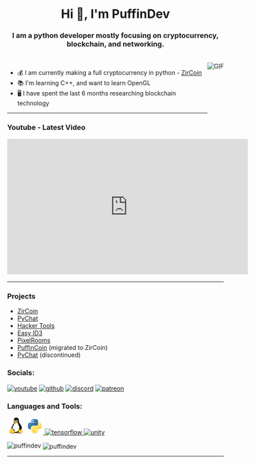 
<h1 align="center">Hi 👋, I'm PuffinDev</h1>
<h3 align="center">I am a python developer mostly focusing on cryptocurrency, blockchain, and networking.</h3>
</br>
<img align="right" alt="GIF" height="160px" src="https://avatars.githubusercontent.com/u/62402318?v=4" />

- 💰 I am currently making a full cryptocurrency in python - [ZirCoin](https://github.com/ZircoinOrg)
- 📚 I'm learning C++, and want to learn OpenGL
- 🖥️ I have spent the last 6 months researching blockchain technology

---

### Youtube - Latest Video
<iframe width="560" height="315" src="https://www.youtube.com/embed/t244xplo5xc" title="YouTube video player" frameborder="0" allow="accelerometer; autoplay; clipboard-write; encrypted-media; gyroscope; picture-in-picture" allowfullscreen></iframe>

---

### Projects

<!-- BLOG-POST-LIST:START -->
- [ZirCoin](https://github.com/ZircoinOrg)
- [PyChat](https://github.com/PuffinDev/PyChat)
- [Hacker Tools](https://github.com/PuffinDev/Arch-Linux-Hacker-Tools)
- [Easy ID3](https://github.com/PuffinDev/Easy-ID3)
- [PixelRooms](https://github.com/PuffinDev/PixelRooms)
- [PuffinCoin](https://github.com/PuffinDev/PuffinCoin) (migrated to ZirCoin)
- [PyChat](https://github.com/PuffinDev/PyChat) (discontinued)

<!-- BLOG-POST-LIST:END -->

<p align="left">
<h3 align="left">Socials:</h3>
<a href="https://youtube.com/channel/UCZXpvhJqJjFLrQztQnn5nlQ" target="blank"><img align="center" src="https://cdn.jsdelivr.net/npm/simple-icons@3.0.1/icons/youtube.svg" alt="youtube" height="30" width="40" /></a>
<a href="https://github.com/PuffinDev" target="blank"><img align="center" src="https://cdn.jsdelivr.net/npm/simple-icons@3.0.1/icons/github.svg" alt="github" height="30" width="40" /></a>
<a href="https://discord.gg/rKmKrV8Efz" target="blank"><img align="center" src="https://cdn.jsdelivr.net/npm/simple-icons@3.0.1/icons/discord.svg" alt="discord" height="30" width="40" /></a>
<a href="https://www.patreon.com/puffindev" target="blank"><img align="center" src="https://cdn.jsdelivr.net/npm/simple-icons@3.0.1/icons/patreon.svg" alt="patreon" height="30" width="40" /></a>
</p>

<h3 align="left">Languages and Tools:</h3>

<img src="https://raw.githubusercontent.com/devicons/devicon/master/icons/linux/linux-original.svg" alt="linux" width="40" height="40"/> </a> <a href="https://www.python.org" target="_blank"> <img src="https://raw.githubusercontent.com/devicons/devicon/master/icons/python/python-original.svg" alt="python" width="40" height="40"/> </a> <a href="https://www.tensorflow.org" target="_blank"> <img src="https://www.vectorlogo.zone/logos/tensorflow/tensorflow-icon.svg" alt="tensorflow" width="40" height="40"/> </a> <a href="https://unity.com/" target="_blank"> <img src="https://www.vectorlogo.zone/logos/unity3d/unity3d-icon.svg" alt="unity" width="40" height="40"/> </a> </p>

<p><img align="left" src="https://github-readme-stats.vercel.app/api/top-langs?username=puffindev&show_icons=true&locale=en&layout=compact" alt="puffindev" /></p>  
  
<p>&nbsp;<img align="center" src="https://github-readme-stats.vercel.app/api?username=puffindev&show_icons=true&locale=en" alt="puffindev" /></p>

-----
